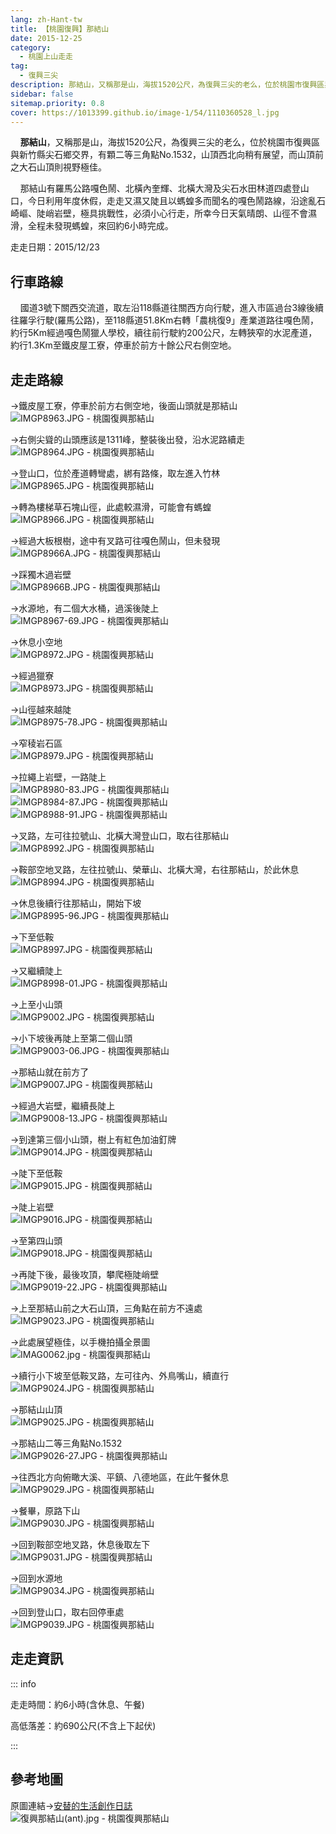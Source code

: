 ```yaml
---
lang: zh-Hant-tw
title: 【桃園復興】那結山
date: 2015-12-25
category: 
  - 桃園上山走走
tag: 
  - 復興三尖
description: 那結山，又稱那是山，海拔1520公尺，為復興三尖的老么，位於桃園市復興區與新竹縣尖石鄉交界，山頂西北向稍有展望，而山頂前之大石山頂則視野極佳。那結山有四處登山口，今日走又濕又陡且以螞蝗多而聞名的嘎色鬧路線，沿途亂石崎嶇、陡峭岩壁，極具挑戰性，必須小心行走，所幸今日天氣晴朗、山徑不濕滑，全程未發現螞蝗，來回約6小時完成。
sidebar: false
sitemap.priority: 0.8
cover: https://1013399.github.io/image-1/54/1110360528_l.jpg
---
```


    **那結山**，又稱那是山，海拔1520公尺，為復興三尖的老么，位於桃園市復興區與新竹縣尖石鄉交界，有顆二等三角點No.1532，山頂西北向稍有展望，而山頂前之大石山頂則視野極佳。 

    那結山有羅馬公路嘎色鬧、北橫內奎輝、北橫大灣及尖石水田林道四處登山口，今日利用年度休假，走走又濕又陡且以螞蝗多而聞名的嘎色鬧路線，沿途亂石崎嶇、陡峭岩壁，極具挑戰性，必須小心行走，所幸今日天氣晴朗、山徑不會濕滑，全程未發現螞蝗，來回約6小時完成。

<!-- more -->

走走日期：2015/12/23

## 行車路線

    國道3號下關西交流道，取左沿118縣道往關西方向行駛，進入市區過台3線後續往羅孚行駛(羅馬公路)，至118縣道51.8Km右轉「農桃復9」產業道路往嘎色鬧，約行5Km經過嘎色鬧獵人學校，續往前行駛約200公尺，左轉狹窄的水泥產道，約行1.3Km至鐵皮屋工寮，停車於前方十餘公尺右側空地。

## 走走路線

→鐵皮屋工寮，停車於前方右側空地，後面山頭就是那結山  
![IMGP8963.JPG - 桃園復興那結山](https://1013399.github.io/image-1/54/1110365361_l.jpg)

→右側尖聳的山頭應該是1311峰，整裝後出發，沿水泥路續走  
![IMGP8964.JPG - 桃園復興那結山](https://1013399.github.io/image-1/54/1110365447_l.jpg)

→登山口，位於產道轉彎處，綁有路條，取左進入竹林  
![IMGP8965.JPG - 桃園復興那結山](https://1013399.github.io/image-1/54/1110365448_l.jpg)

→轉為樓梯草石塊山徑，此處較濕滑，可能會有螞蝗  
![IMGP8966.JPG - 桃園復興那結山](https://1013399.github.io/image-1/54/1110365256_l.jpg)

→經過大板根樹，途中有叉路可往嘎色鬧山，但未發現  
![IMGP8966A.JPG - 桃園復興那結山](https://1013399.github.io/image-1/54/1110364379_l.jpg)

→踩獨木過岩壁  
![IMGP8966B.JPG - 桃園復興那結山](https://1013399.github.io/image-1/54/1110361587_l.jpg)

→水源地，有二個大水桶，過溪後陡上  
![IMGP8967-69.JPG - 桃園復興那結山](https://1013399.github.io/image-1/54/1110365643_l.jpg)

→休息小空地  
![IMGP8972.JPG - 桃園復興那結山](https://1013399.github.io/image-1/54/1110364978_l.jpg)

→經過獵寮  
![IMGP8973.JPG - 桃園復興那結山](https://1013399.github.io/image-1/54/1110362084_l.jpg)

→山徑越來越陡  
![IMGP8975-78.JPG - 桃園復興那結山](https://1013399.github.io/image-1/54/1110364281_l.jpg)

→窄稜岩石區  
![IMGP8979.JPG - 桃園復興那結山](https://1013399.github.io/image-1/54/1110362473_l.jpg)

→拉繩上岩壁，一路陡上  
![IMGP8980-83.JPG - 桃園復興那結山](https://1013399.github.io/image-1/54/1110365166_l.jpg)  
![IMGP8984-87.JPG - 桃園復興那結山](https://1013399.github.io/image-1/54/1110365451_l.jpg)  
![IMGP8988-91.JPG - 桃園復興那結山](https://1013399.github.io/image-1/54/1110360521_l.jpg)

→叉路，左可往拉號山、北橫大灣登山口，取右往那結山  
![IMGP8992.JPG - 桃園復興那結山](https://1013399.github.io/image-1/54/1110360522_l.jpg)

→鞍部空地叉路，左往拉號山、榮華山、北橫大灣，右往那結山，於此休息  
![IMGP8994.JPG - 桃園復興那結山](https://1013399.github.io/image-1/54/1110362474_l.jpg)

→休息後續行往那結山，開始下坡  
![IMGP8995-96.JPG - 桃園復興那結山](https://1013399.github.io/image-1/54/1110362797_l.jpg)

→下至低鞍  
![IMGP8997.JPG - 桃園復興那結山](https://1013399.github.io/image-1/54/1110365084_l.jpg)

→又繼續陡上  
![IMGP8998-01.JPG - 桃園復興那結山](https://1013399.github.io/image-1/54/1110365167_l.jpg)

→上至小山頭  
![IMGP9002.JPG - 桃園復興那結山](https://1013399.github.io/image-1/54/1110365372_l.jpg)

→小下坡後再陡上至第二個山頭  
![IMGP9003-06.JPG - 桃園復興那結山](https://1013399.github.io/image-1/54/1110364482_l.jpg)

→那結山就在前方了  
![IMGP9007.JPG - 桃園復興那結山](https://1013399.github.io/image-1/54/1110363784_l.jpg)

→經過大岩壁，繼續長陡上  
![IMGP9008-13.JPG - 桃園復興那結山](https://1013399.github.io/image-1/54/1110364284_l.jpg)

→到達第三個小山頭，樹上有紅色加油釘牌  
![IMGP9014.JPG - 桃園復興那結山](https://1013399.github.io/image-1/54/1110365269_l.jpg)

→陡下至低鞍  
![IMGP9015.JPG - 桃園復興那結山](https://1013399.github.io/image-1/54/1110365270_l.jpg)

→陡上岩壁  
![IMGP9016.JPG - 桃園復興那結山](https://1013399.github.io/image-1/54/1110362799_l.jpg)

→至第四山頭  
![IMGP9018.JPG - 桃園復興那結山](https://1013399.github.io/image-1/54/1110362800_l.jpg)

→再陡下後，最後攻頂，攀爬極陡峭壁  
![IMGP9019-22.JPG - 桃園復興那結山](https://1013399.github.io/image-1/54/1110362801_l.jpg)

→上至那結山前之大石山頂，三角點在前方不遠處  
![IMGP9023.JPG - 桃園復興那結山](https://1013399.github.io/image-1/54/1110362092_l.jpg)

→此處展望極佳，以手機拍攝全景圖  
![IMAG0062.jpg - 桃園復興那結山](https://1013399.github.io/image-1/54/1110363481_l.jpg)

→續行小下坡至低鞍叉路，左可往內、外鳥嘴山，續直行  
![IMGP9024.JPG - 桃園復興那結山](https://1013399.github.io/image-1/54/1110362483_l.jpg)

→那結山山頂  
![IMGP9025.JPG - 桃園復興那結山](https://1013399.github.io/image-1/54/1110365374_l.jpg)

→那結山二等三角點No.1532  
![IMGP9026-27.JPG - 桃園復興那結山](https://1013399.github.io/image-1/54/1110362486_l.jpg)

→往西北方向俯瞰大溪、平鎮、八德地區，在此午餐休息  
![IMGP9029.JPG - 桃園復興那結山](https://1013399.github.io/image-1/54/1110360528_l.jpg)

→餐畢，原路下山  
![IMGP9030.JPG - 桃園復興那結山](https://1013399.github.io/image-1/54/1110365658_l.jpg)

→回到鞍部空地叉路，休息後取左下  
![IMGP9031.JPG - 桃園復興那結山](https://1013399.github.io/image-1/54/1110365659_l.jpg)

→回到水源地  
![IMGP9034.JPG - 桃園復興那結山](https://1013399.github.io/image-1/54/1110365085_l.jpg)

→回到登山口，取右回停車處  
![IMGP9039.JPG - 桃園復興那結山](https://1013399.github.io/image-1/54/1110362487_l.jpg)

## 走走資訊
::: info

走走時間：約6小時(含休息、午餐)

高低落差：約690公尺(不含上下起伏)

:::

## 參考地圖 
原圖連結→[安替的生活創作日誌](http://blog.xuite.net/tinyiliu/ant/20322210)  
![復興那結山(ant).jpg - 桃園復興那結山](https://1013399.github.io/image-1/54/1110360990_l.jpg)